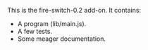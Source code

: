 This is the fire-switch-0.2 add-on.  It contains:

* A program (lib/main.js).
* A few tests.
* Some meager documentation.
